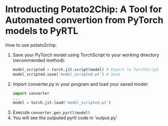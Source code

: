 # Introducting Potato2Chip: A Tool for Automated convertion from PyTorch models to PyRTL 
How to use potato2chip:
  1. Save your PyTorch model using TorchScript to your working directory (recommended method):
     ```python
     model_scripted = torch.jit.script(model) # Export to TorchScript
     model_scripted.save('model_scripted.pt') # Save
     ```
  2. Import converter.py in your program and load your saved model:
     ```python
     import converter
     ...
     model = torch.jit.load('model_scripted.pt')
     ```
  3. Execute ```converter.gen_pyrtl(model)``` 
  4. You will see the outputed pyrtl code in 'output.py'

